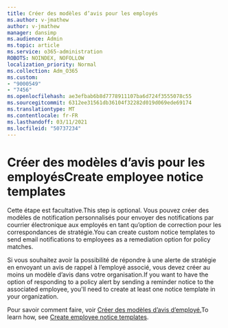 ```yaml
---
title: Créer des modèles d’avis pour les employés
ms.author: v-jmathew
author: v-jmathew
manager: dansimp
ms.audience: Admin
ms.topic: article
ms.service: o365-administration
ROBOTS: NOINDEX, NOFOLLOW
localization_priority: Normal
ms.collection: Adm_O365
ms.custom:
- "9000549"
- "7456"
ms.openlocfilehash: ae3efbab6b8d7778911107ba6d724f3555078c55
ms.sourcegitcommit: 6312ee31561db36104f32282d019d069ede69174
ms.translationtype: MT
ms.contentlocale: fr-FR
ms.lasthandoff: 03/11/2021
ms.locfileid: "50737234"
---
```

# <a name="create-employee-notice-templates"></a><span data-ttu-id="beefc-102">Créer des modèles d’avis pour les employés</span><span class="sxs-lookup"><span data-stu-id="beefc-102">Create employee notice templates</span></span>

<span data-ttu-id="beefc-103">Cette étape est facultative.</span><span class="sxs-lookup"><span data-stu-id="beefc-103">This step is optional.</span></span> <span data-ttu-id="beefc-104">Vous pouvez créer des modèles de notification personnalisés pour envoyer des notifications par courrier électronique aux employés en tant qu’option de correction pour les correspondances de stratégie.</span><span class="sxs-lookup"><span data-stu-id="beefc-104">You can create custom notice templates to send email notifications to employees as a remediation option for policy matches.</span></span>

<span data-ttu-id="beefc-105">Si vous souhaitez avoir la possibilité de répondre à une alerte de stratégie en envoyant un avis de rappel à l’employé associé, vous devez créer au moins un modèle d’avis dans votre organisation.</span><span class="sxs-lookup"><span data-stu-id="beefc-105">If you want to have the option of responding to a policy alert by sending a reminder notice to the associated employee, you'll need to create at least one notice template in your organization.</span></span>

<span data-ttu-id="beefc-106">Pour savoir comment faire, voir [Créer des modèles d’avis d’employé.](https://go.microsoft.com/fwlink/?linkid=2129080)</span><span class="sxs-lookup"><span data-stu-id="beefc-106">To learn how, see [Create employee notice templates](https://go.microsoft.com/fwlink/?linkid=2129080).</span></span>
